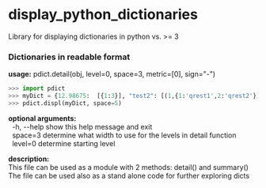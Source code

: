 # display_python_dictionaries
Library for displaying dictionaries in python vs. >= 3

### Dictionaries in readable format

**usage:** pdict.detail(obj, level=0, space=3, metric=[0], sign="-")

```python
>>> import pdict  
>>> myDict = {12.98675:  [{1:3}], "test2": [(1,{1:'qrest1',2:'qrest2'}), (3,4)], }  
>>> pdict.displ(myDict, space=5)
```

**optional arguments:**  
&nbsp; -h, --help  show this help message and exit  
&nbsp; space=3     determine what width to use for the levels in detail function  
&nbsp; level=0     determine starting level  

**description:**  
This file can be used as a module with 2 methods: detail() and summary()  
The file can be used also as a stand alone code for further exploring dicts
